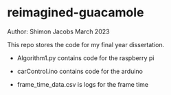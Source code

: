 # reimagined-guacamole

Author: Shimon Jacobs
March 2023

This repo stores the code for my final year dissertation.

  - Algorithm1.py contains code for the raspberry pi

  - carControl.ino contains code for the arduino

  - frame_time_data.csv is logs for the frame time


